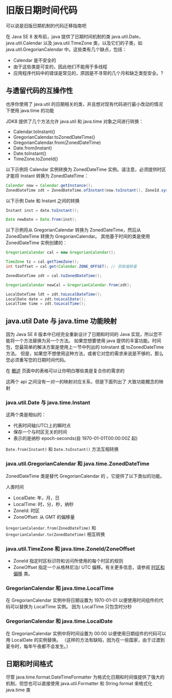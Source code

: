 # 旧版日期时间代码

可以说是旧版日期机制的代码迁移指南吧

在 Java SE 8 发布前，java 提供了日期时间机制的类 java.util.Date， java.util.Calendar
以及 java.util.TimeZone 类，以及它们的子类，如 java.util.GregorianCalendar 中。这些类有几个缺点，包括：

* Calendar 是不安全的
* 由于这些类是可变的，因此他们不能用于多线程
* 应用程序代码中的错误是常见的，原因是不寻常的几个月和缺乏类型安全。?

## 与遗留代码的互操作性

也序你使用了 java.util 的日期相关的类，并且想对现有代码进行最小改动的情况下使用 java.time 的功能

JDK8 提供了几个方法允许 java.util 和 java.time 对象之间进行转换：

* Calendar.toInstant()
* GregorianCalendar.toZonedDateTime()
* GregorianCalendar.from(ZonedDateTime)
* Date.from(Instant)
* Date.toInstant()
* TimeZone.toZoneId()

以下示例将 Calendar 实例转换为 ZonedDateTime 实例。请注意，必须提供时区才能将 Instant 转换为 ZonedDateTime：

```java
Calendar now = Calendar.getInstance();
ZonedDateTime zdt = ZonedDateTime.ofInstant(now.toInstant(), ZoneId.systemDefault());
```

以下示例 Date 和 Instant 之间的转换

```java
Instant inst = date.toInstant();

Date newDate = Date.from(inst);
```

以下示例将从 GregorianCalendar 转换为 ZonedDateTime，然后从 ZonedDateTime 转换为 GregorianCalendar。
其他基于时间的类是使用 ZonedDateTime 实例创建的：

```java
GregorianCalendar cal = new GregorianCalendar();

TimeZone tz = cal.getTimeZone();
int tzoffset = cal.get(Calendar.ZONE_OFFSET); // 获取偏移量

ZonedDateTime zdt = cal.toZonedDateTime();

GregorianCalendar newCal = GregorianCalendar.from(zdt);

LocalDateTime ldt = zdt.toLocalDateTime();
LocalDate date = zdt.toLocalDate();
LocalTime time = zdt.toLocalTime();
```

## java.util Date 与 java.time 功能映射

因为 Java SE 8 版本中已经完全重新设计了日期和时间的 Java 实现，所以您不能将一个方法替换为另一个方法。
如果您想要使用 java 提供的丰富功能。时间包，您最简单的解决方案是使用上一节中列出的 toInstant 或 toZonedDateTime 方法。
但是，如果您不想使用这种方法，或者它对您的需求来说是不够的，那么您必须重写您的日期时间代码。

在 [概述](./overview.md) 页面中的表格可以让你明白哪些类是复合你的需求的

这两个 api 之间没有一对一的映射对应关系，但是下面列出了 大致功能概念的映射

### java.util.Date 与 java.time.Instant
这两个类是相似的：

* 代表时间轴(UTC)上的瞬时点
* 保存一个与时区无关的时间
* 表示的是纳秒 epoch-seconds(自 1970-01-01T00:00:00Z 起)


`Date.from(Instant)` 和 `Date.toInstant()` 方法互相转换

### java.util.GregorianCalendar 和 java.time.ZonedDateTime
ZonedDateTime 类是替代 GregorianCalendar 的 。它提供了以下类似的功能。

人类时间


* LocalDate: 年，月，日
* LocalTime: 时，分，秒，纳秒
* ZoneId: 时区
* ZoneOffset: 从 GMT 的偏移量

`GregorianCalendar.from(ZonedDateTime)` 和 `GregorianCalendar.to(ZonedDateTime)` 相互转换

### java.util.TimeZone 和 java.time.ZoneId/ZoneOffset

* ZoneId 指定时区标识符和访问所使用的每个时区的规则
* ZoneOffset 指定一个从格林尼治/ UTC 偏移。有关更多信息，请参阅 [时区和偏移](./timezones.md) 类。

### GregorianCalendar 和 java.time.LocalTime

在 GregorianCalendar 实例中将日期设置为 1970-01-01 以便使用时间组件的代码可以替换为 LocalTime 实例。 因为 LocalTime 只包含时分秒

### GregorianCalendar 和 java.time.LocalDate

在 GregorianCalendar 实例中将时间设置为 00:00 以便使用日期组件的代码可以用 LocalDate 的实例替换。
（这样的方法有缺陷，因为在一些国家，由于过渡到夏令时，每年午夜都不会发生。）

## 日期和时间格式

尽管 java.time.format.DateTimeFormatter 为格式化日期和时间值提供了强大的机制，但您也可以直接使用
java.util.Formatter 和 String.format 来格式化 java.time 类
